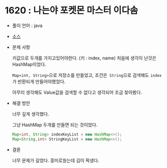 # 1620 : 나는야 포켓몬 마스터 이다솜

- 풀이 언어 : java
- [소스](../../codingTestSource/1620.java)

- 문제 사항

  키값으로 두개를 가지고있어야한다. (키 : index, name)
  처음에 생각이 난것은 HashMap이었다.

  `Map<int, String>`으로 저장소를 만들었고,
  조건은` String`으로 검색해도 `index` 가 반환되게 만들어야했었다.

  아무리 생각해도 Value값을 검색할 수 없다고 생각되어 조금 찾아봤다.

- 해결 방안

  너무 깊게 생각했다.

  그냥 HashMap 두개를 만들면 되는 것이었다.

  ```java
  Map<int, String> indexKeyList = new HashMap<>();
  Map<String,int> StringKeyList = new HashMap<>();
  ```
  
- 결론

  너무 문제가 길었다. 흥미로웠는데 김이 팍샜다.

